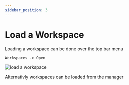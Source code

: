 ```yaml
---
sidebar_position: 3
---
```


# Load a Workspace

Loading a workspace can be done over the top bar menu

```Workspaces -> Open```

![load a workspace](/img/docs/load-workspace.gif)

Alternativly workspaces can be loaded from the manager
